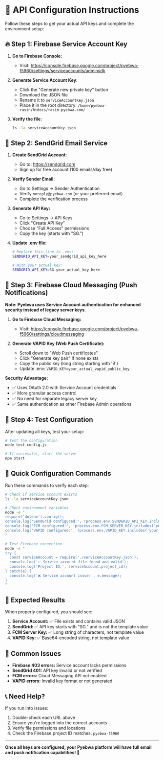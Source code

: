 # 🔑 API Configuration Instructions

Follow these steps to get your actual API keys and complete the environment setup:

## 🔥 Step 1: Firebase Service Account Key

1. **Go to Firebase Console:**
   - Visit: https://console.firebase.google.com/project/pyebwa-f5960/settings/serviceaccounts/adminsdk

2. **Generate Service Account Key:**
   - Click the "Generate new private key" button
   - Download the JSON file
   - Rename it to `serviceAccountKey.json`
   - Place it in the root directory: `/home/pyebwa-rasin/htdocs/rasin.pyebwa.com/`

3. **Verify the file:**
   ```bash
   ls -la serviceAccountKey.json
   ```

## 📧 Step 2: SendGrid Email Service

1. **Create SendGrid Account:**
   - Go to: https://sendgrid.com
   - Sign up for free account (100 emails/day free)

2. **Verify Sender Email:**
   - Go to Settings → Sender Authentication
   - Verify `noreply@pyebwa.com` (or your preferred email)
   - Complete the verification process

3. **Generate API Key:**
   - Go to Settings → API Keys
   - Click "Create API Key"
   - Choose "Full Access" permissions
   - Copy the key (starts with "SG.")

4. **Update .env file:**
   ```bash
   # Replace this line in .env:
   SENDGRID_API_KEY=your_sendgrid_api_key_here
   
   # With your actual key:
   SENDGRID_API_KEY=SG.your_actual_key_here
   ```

## 🔔 Step 3: Firebase Cloud Messaging (Push Notifications)

**Note: Pyebwa uses Service Account authentication for enhanced security instead of legacy server keys.**

1. **Go to Firebase Cloud Messaging:**
   - Visit: https://console.firebase.google.com/project/pyebwa-f5960/settings/cloudmessaging

2. **Generate VAPID Key (Web Push Certificate):**
   - Scroll down to "Web Push certificates"
   - Click "Generate key pair" if none exists
   - Copy the public key (long string starting with 'B')
   - Update .env: `VAPID_KEY=your_actual_vapid_public_key`

**Security Advantage:** 
- ✅ Uses OAuth 2.0 with Service Account credentials
- ✅ More granular access control
- ✅ No need for separate legacy server key
- ✅ Same authentication as other Firebase Admin operations

## 🧪 Step 4: Test Configuration

After updating all keys, test your setup:

```bash
# Test the configuration
node test-config.js

# If successful, start the server
npm start
```

## 📝 Quick Configuration Commands

Run these commands to verify each step:

```bash
# Check if service account exists
ls -la serviceAccountKey.json

# Check environment variables
node -e "
require('dotenv').config();
console.log('SendGrid configured:', !process.env.SENDGRID_API_KEY.includes('your_'));
console.log('FCM configured:', !process.env.FCM_SERVER_KEY.includes('your_'));
console.log('VAPID configured:', !process.env.VAPID_KEY.includes('your_'));
"

# Test Firebase connection
node -e "
try {
  const serviceAccount = require('./serviceAccountKey.json');
  console.log('✅ Service account file found and valid');
  console.log('Project ID:', serviceAccount.project_id);
} catch(e) {
  console.log('❌ Service account issue:', e.message);
}
"
```

## 🎯 Expected Results

When properly configured, you should see:

1. **Service Account:** ✅ File exists and contains valid JSON
2. **SendGrid:** ✅ API key starts with "SG." and is not the template value
3. **FCM Server Key:** ✅ Long string of characters, not template value
4. **VAPID Key:** ✅ Base64-encoded string, not template value

## 🚨 Common Issues

- **Firebase 403 errors:** Service account lacks permissions
- **SendGrid 401:** API key invalid or not verified
- **FCM errors:** Cloud Messaging API not enabled
- **VAPID errors:** Invalid key format or not generated

## 📞 Need Help?

If you run into issues:
1. Double-check each URL above
2. Ensure you're logged into the correct accounts
3. Verify file permissions and locations
4. Check the Firebase project ID matches: `pyebwa-f5960`

---

**Once all keys are configured, your Pyebwa platform will have full email and push notification capabilities! 🚀**